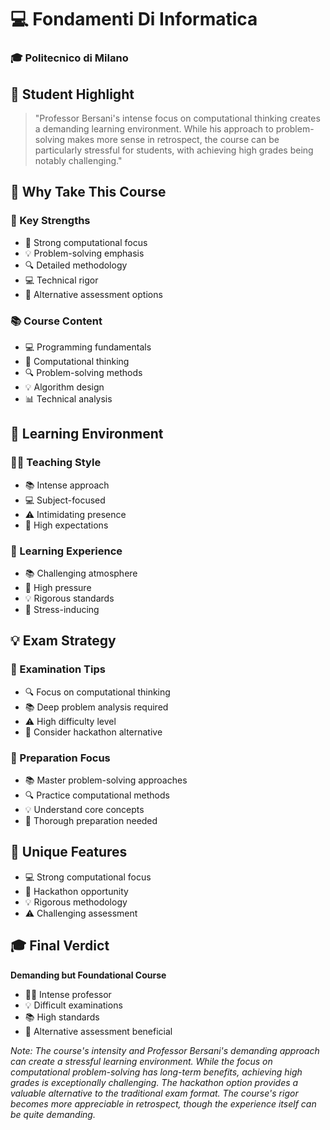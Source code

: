 # 💻 Fondamenti Di Informatica
### 🎓 Politecnico di Milano

## 💫 Student Highlight
> "Professor Bersani's intense focus on computational thinking creates a demanding learning environment. While his approach to problem-solving makes more sense in retrospect, the course can be particularly stressful for students, with achieving high grades being notably challenging."

## 🌟 Why Take This Course
### 💪 Key Strengths
- 🧮 Strong computational focus
- 💡 Problem-solving emphasis
- 🔍 Detailed methodology
- 💻 Technical rigor
- 🎯 Alternative assessment options

### 📚 Course Content
- 💻 Programming fundamentals
- 🧮 Computational thinking
- 🔍 Problem-solving methods
- 💡 Algorithm design
- 📊 Technical analysis

## 👥 Learning Environment
### 👨‍🏫 Teaching Style
- 📚 Intense approach
- 💻 Subject-focused
- ⚠️ Intimidating presence
- 🎯 High expectations

### 📘 Learning Experience
- 📚 Challenging atmosphere
- 🎯 High pressure
- 💡 Rigorous standards
- 📝 Stress-inducing

## 💡 Exam Strategy
### 📝 Examination Tips
- 🔍 Focus on computational thinking
- 📚 Deep problem analysis required
- ⚠️ High difficulty level
- 🎯 Consider hackathon alternative

### 🎯 Preparation Focus
- 📚 Master problem-solving approaches
- 🔍 Practice computational methods
- 💡 Understand core concepts
- 📝 Thorough preparation needed

## 🌟 Unique Features
- 💻 Strong computational focus
- 🎯 Hackathon opportunity
- 💡 Rigorous methodology
- ⚠️ Challenging assessment

## 🎓 Final Verdict
**Demanding but Foundational Course**
- 👨‍🏫 Intense professor
- 💡 Difficult examinations
- 📚 High standards
- 🎯 Alternative assessment beneficial

*Note: The course's intensity and Professor Bersani's demanding approach can create a stressful learning environment. While the focus on computational problem-solving has long-term benefits, achieving high grades is exceptionally challenging. The hackathon option provides a valuable alternative to the traditional exam format. The course's rigor becomes more appreciable in retrospect, though the experience itself can be quite demanding.*
